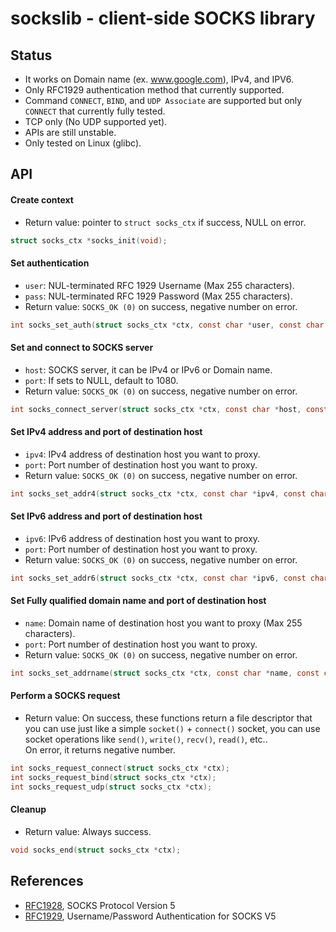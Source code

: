 # sockslib - client-side SOCKS library

## Status

- It works on Domain name (ex. www.google.com), IPv4, and IPV6.
- Only RFC1929 authentication method that currently supported.
- Command `CONNECT`, `BIND`, and `UDP Associate` are supported but only `CONNECT` that currently fully tested.
- TCP only (No UDP supported yet).
- APIs are still unstable.
- Only tested on Linux (glibc).

## API

#### Create context
- Return value: pointer to `struct socks_ctx` if success, NULL on error.
```c
struct socks_ctx *socks_init(void);
```

#### Set authentication
- `user`:  NUL-terminated RFC 1929 Username (Max 255 characters).
- `pass`:  NUL-terminated RFC 1929 Password (Max 255 characters).
- Return value: `SOCKS_OK (0)` on success, negative number on error.
```c
int socks_set_auth(struct socks_ctx *ctx, const char *user, const char *pass);
```

#### Set and connect to SOCKS server
- `host`:  SOCKS server, it can be IPv4 or IPv6 or Domain name.
- `port`:  If sets to NULL, default to 1080.
- Return value: `SOCKS_OK (0)` on success, negative number on error.
```c
int socks_connect_server(struct socks_ctx *ctx, const char *host, const char *port);
```

#### Set IPv4 address and port of destination host
- `ipv4`:  IPv4 address of destination host you want to proxy.
- `port`:  Port number of destination host you want to proxy.
- Return value: `SOCKS_OK (0)` on success, negative number on error.
```c
int socks_set_addr4(struct socks_ctx *ctx, const char *ipv4, const char *port);
```

#### Set IPv6 address and port of destination host
- `ipv6`:  IPv6 address of destination host you want to proxy.
- `port`:  Port number of destination host you want to proxy.
- Return value: `SOCKS_OK (0)` on success, negative number on error.
```c
int socks_set_addr6(struct socks_ctx *ctx, const char *ipv6, const char *port);
```

#### Set Fully qualified domain name and port of destination host
- `name`:  Domain name of destination host you want to proxy (Max 255 characters).
- `port`:  Port number of destination host you want to proxy.
- Return value: `SOCKS_OK (0)` on success, negative number on error.
```c
int socks_set_addrname(struct socks_ctx *ctx, const char *name, const char *port);
```

#### Perform a SOCKS request
- Return value: On success, these functions return a file descriptor that you can use
  just like a simple `socket()` + `connect()` socket, you can use socket operations
  like `send()`, `write()`, `recv()`, `read()`, etc..<br/>
  On error, it returns negative number.
```c
int socks_request_connect(struct socks_ctx *ctx);
int socks_request_bind(struct socks_ctx *ctx);
int socks_request_udp(struct socks_ctx *ctx);
```

#### Cleanup
- Return value: Always success.
```c
void socks_end(struct socks_ctx *ctx);
```


## References
- [RFC1928](https://datatracker.ietf.org/doc/html/rfc1928),  SOCKS Protocol Version 5
- [RFC1929](https://datatracker.ietf.org/doc/html/rfc1929),  Username/Password Authentication for SOCKS V5
